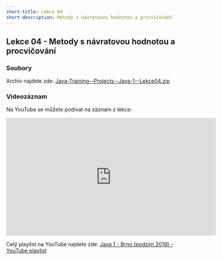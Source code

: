 ```yaml
---
short-title: Lekce 04
short-description: Metody s návratovou hodnotou a procvičování
---
```

Lekce 04 - Metody s návratovou hodnotou a procvičování
------------------------------------------------------

### Soubory

Archív najdete zde: [Java-Training--Projects--Java-1--Lekce04.zip](/data/2019-podzim/java1/Java-Training--Projects--Java-1--Lekce04.zip)

### Videozáznam

Na YouTube se můžete podívat na záznam z lekce:

<iframe width="560" height="315"
	src="https://www.youtube.com/embed/TUMrO2qTwA8"
	frameborder="0"
	allowfullscreen></iframe>

Celý playlist na YouTube najdete zde:
[Java 1 - Brno (podzim 2019) - YouTube playlist](https://www.youtube.com/playlist?list=PLTCx5oiCrIJ7tIik1OiuPmGwt4OOqomrR)
